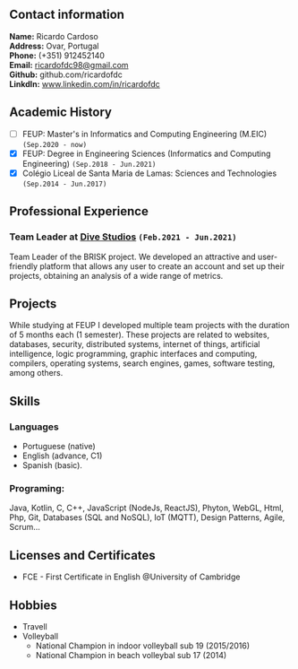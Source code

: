 <!-- # My *Curriculum Vitae* -->

## Contact information

**Name:** Ricardo Cardoso  
**Address:** Ovar, Portugal  
**Phone:** (+351) 912452140  
**Email:** ricardofdc98@gmail.com  
**Github:** github.com/ricardofdc  
**LinkdIn:** www.linkedin.com/in/ricardofdc


## Academic History

- [ ] FEUP: Master's in Informatics and Computing Engineering (M.EIC) `(Sep.2020 - now)`
- [x] FEUP: Degree in Engineering Sciences (Informatics and Computing Engineering) `(Sep.2018 - Jun.2021)`
- [x] Colégio Liceal de Santa Maria de Lamas: Sciences and Technologies `(Sep.2014 - Jun.2017)`

## Professional Experience

### Team Leader at [Dive Studios](https://www.divestudios.pt) `(Feb.2021 - Jun.2021)`

Team Leader of the BRISK project.
We developed an attractive and user-friendly platform that allows any user to create an account and set up their projects, obtaining an analysis of a wide range of metrics.

## Projects

While studying at FEUP I developed multiple team projects with the duration of 5 months each (1 semester). These projects are related to websites, databases, security, distributed systems, internet of things, artificial intelligence, logic programming, graphic interfaces and computing, compilers, operating systems, search engines, games, software testing, among others.

## Skills

### Languages

   - Portuguese (native)
   - English (advance, C1) 
   - Spanish (basic).

### Programing: 

Java, Kotlin, C, C++, JavaScript (NodeJs, ReactJS), Phyton, WebGL, Html, Php, Git, Databases (SQL and NoSQL), IoT (MQTT), Design Patterns, Agile, Scrum...  
                


## Licenses and Certificates

- FCE - First Certificate in English @University of Cambridge


## Hobbies

- Travell
- Volleyball
    - National Champion in indoor volleyball sub 19 (2015/2016)
    - National Champion in beach volleybal sub 17 (2014)


